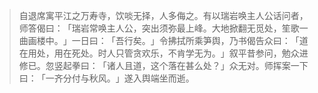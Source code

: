 
> 自退席寓平江之万寿寺，饮啖无择，人多侮之。有以瑞岩唤主人公话问者，师答偈曰：​「瑞岩常唤主人公，突出须弥最上峰。大地掀翻无觅处，笙歌一曲画楼中。​」一日曰：​「吾行矣。​」令拂拭所乘笋舆，乃书偈告众曰：​「道在用处，用在死处。时人只管贪欢乐，不肯学无为。​」叙平昔参问，勉众进修已。忽竖起拳曰：​「诸人且道，这个落在甚么处？​」众无对。师挥案一下曰：​「一齐分付与秋风。​」遂入舆端坐而逝。

